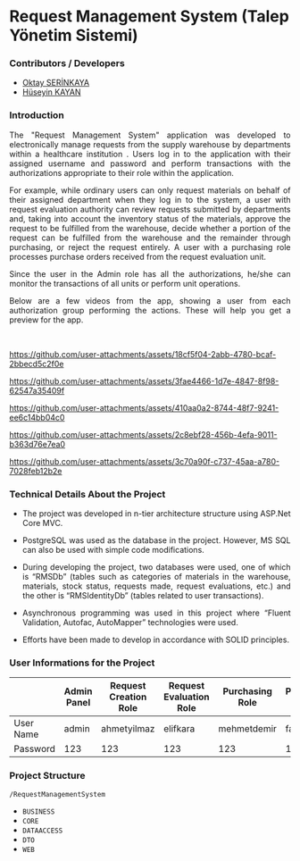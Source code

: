 # Request Management System (Talep Yönetim Sistemi)

### Contributors / Developers
- [Oktay SERİNKAYA](https://github.com/oktayserinkaya)
- [Hüseyin KAYAN](https://github.com/hsynkyn) <br>

### Introduction
<p align="justify">
  The "Request Management System" application was developed to electronically manage requests from the supply warehouse by departments within a healthcare institution . Users log in to the application with their assigned username and password and perform transactions with the authorizations appropriate to their role within the application.
</p>
<p align="justify">
  For example, while ordinary users can only request materials on behalf of their assigned department when they log in to the system, a user with request evaluation authority can review requests submitted by departments and, taking into account the inventory status of the materials, approve the request to be fulfilled from the warehouse, decide whether a portion of the request can be fulfilled from the warehouse and the remainder through purchasing, or reject the request entirely. A user with a purchasing role processes purchase orders received from the request evaluation unit.
</p>
<p align="justify">
  Since the user in the Admin role has all the authorizations, he/she can monitor the transactions of all units or perform unit operations.
</p>
<p align="justify">
  Below are a few videos from the app, showing a user from each authorization group performing the actions. These will help you get a preview for the app.
</p><br>

https://github.com/user-attachments/assets/18cf5f04-2abb-4780-bcaf-2bbecd5c2f0e

https://github.com/user-attachments/assets/3fae4466-1d7e-4847-8f98-62547a35409f

https://github.com/user-attachments/assets/410aa0a2-8744-48f7-9241-ee6c14bb04c0

https://github.com/user-attachments/assets/2c8ebf28-456b-4efa-9011-b363d76e7ea0

https://github.com/user-attachments/assets/3c70a90f-c737-45aa-a780-7028feb12b2e

### Technical Details About the Project
- <p align="justify">The project was developed in n-tier architecture structure using ASP.Net Core MVC.</p>
- <p align="justify">PostgreSQL was used as the database in the project. However, MS SQL can also be used with simple code modifications.</p>
- <p align="justify">During developing the project, two databases were used, one of which is “RMSDb” (tables such as categories of materials in the warehouse, materials, stock status, requests made, request evaluations, etc.) and the other is “RMSIdentityDb” (tables related to user transactions).</p>
- <p align="justify">Asynchronous programming was used in this project where “Fluent Validation, Autofac, AutoMapper” technologies were used.</p>
- <p align="justify">Efforts have been made to develop in accordance with SOLID principles.</p>

### User Informations for the Project
|           | Admin Panel | Request Creation Role | Request Evaluation Role | Purchasing Role | Payment Role |
|-----------|-------------|-----------------------|-------------------------|-----------------|--------------|
| User Name | admin       | ahmetyilmaz           | elifkara                | mehmetdemir     | fatmaoz      |
| Password  | 123         | 123                   | 123                     | 123             | 123          |

### Project Structure
`/RequestManagementSystem`<br>
  - `BUSINESS`
  - `CORE`
  - `DATAACCESS`
  - `DTO`
  - `WEB`

